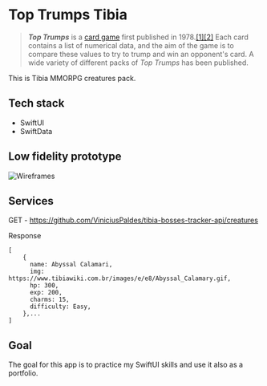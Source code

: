 # Top Trumps Tibia

> _**Top Trumps**_ is a [card game](https://en.wikipedia.org/wiki/Card_game "Card game") first published in 1978.[[1]](https://en.wikipedia.org/wiki/Top_Trumps#cite_note-cornwall-1)[[2]](https://en.wikipedia.org/wiki/Top_Trumps#cite_note-Art_&_Hue-2) Each card contains a list of numerical data, and the aim of the game is to compare these values to try to trump and win an opponent's card. A wide variety of different packs of _Top Trumps_ has been published.

This is Tibia MMORPG creatures pack.

## Tech stack

- SwiftUI 
- SwiftData

## Low fidelity prototype
![Wireframes](https://i.ibb.co/89FjqxS/iOS.png)


## Services

GET - https://github.com/ViniciusPaldes/tibia-bosses-tracker-api/creatures

Response 

    [
	    {
	      name: Abyssal Calamari,
	      img: https://www.tibiawiki.com.br/images/e/e8/Abyssal_Calamary.gif,
	      hp: 300,
	      exp: 200,
	      charms: 15,
	      difficulty: Easy,
	    },...
    ]

## Goal
The goal for this app is to practice my SwiftUI skills and use it also as a portfolio.

